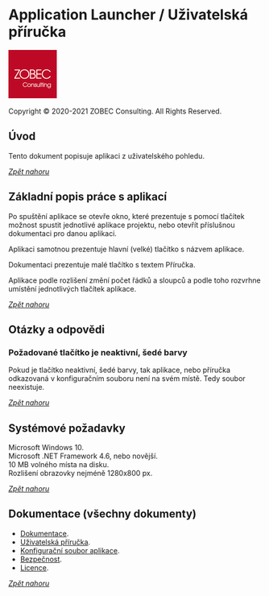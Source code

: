 # Application Launcher / Uživatelská příručka

<a name="documenttitle"></a>

![](img/zobec-consulting-red-full-96x96.png)

Copyright &copy; 2020-2021 ZOBEC Consulting. All Rights Reserved.

## Úvod

Tento dokument popisuje aplikaci z uživatelského pohledu.

[*Zpět nahoru*](#documenttitle "Zpět na začátek dokumentu")

## Základní popis práce s aplikací

Po spuštění aplikace se otevře okno, které prezentuje s pomocí tlačítek možnost spustit jednotlivé aplikace projektu, nebo otevřít příslušnou dokumentaci pro danou aplikaci.

Aplikaci samotnou prezentuje hlavní (velké) tlačítko s názvem aplikace.

Dokumentaci prezentuje malé tlačítko s textem Příručka.

Aplikace podle rozlišení změní počet řádků a sloupců a podle toho rozvrhne umístění jednotlivých tlačítek aplikace.

[*Zpět nahoru*](#documenttitle "Zpět na začátek dokumentu")

## Otázky a odpovědi

### Požadované tlačítko je neaktivní, šedé barvy

Pokud je tlačítko neaktivní, šedé barvy, tak aplikace, nebo příručka odkazovaná v konfiguračním souboru není na svém místě. Tedy soubor neexistuje.

[*Zpět nahoru*](#documenttitle "Zpět na začátek dokumentu")

## Systémové požadavky

Microsoft Windows 10.  
Microsoft .NET Framework 4.6, nebo novější.  
10 MB volného místa na disku.  
Rozlišení obrazovky nejméně 1280x800 px.  

[*Zpět nahoru*](#documenttitle "Zpět na začátek dokumentu")

## Dokumentace (všechny dokumenty)

* [Dokumentace](ReadMe.md).
* [Uživatelská příručka](UserGuide.md).
* [Konfigurační soubor aplikace](ConfigGuide.md).
* [Bezpečnost](Security.md).
* [Licence](License.md).

[*Zpět nahoru*](#documenttitle "Zpět na začátek dokumentu")
